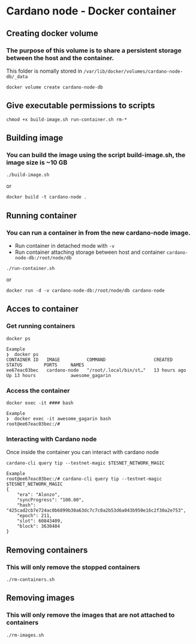 # Cardano node - Docker container

## Creating docker volume
### The purpose of this volume is to share a persistent storage between the host and the container.
This folder is nomally stored in `/var/lib/docker/volumes/cardano-node-db/_data`
```
docker volume create cardano-node-db
```

## Give executable permissions to scripts
```
chmod +x build-image.sh run-container.sh rm-*
```

## Building image
### You can build the image using the script build-image.sh, the image size is ~10 GB
```
./build-image.sh
```
or

```
docker build -t cardano-node .
```

## Running container
### You can run a container in from the new cardano-node image.
* Run container in detached mode with `-v`
* Run container attaching storage between host and container `cardano-node-db:/root/node/db`
```
./run-container.sh
```
or

```
docker run -d -v cardano-node-db:/root/node/db cardano-node
```

## Acces to container
### Get running containers
```
docker ps
```
```
Example
❯  docker ps
CONTAINER ID   IMAGE          COMMAND                  CREATED        STATUS        PORTS     NAMES
ee67eac03bec   cardano-node   "/root/.local/bin/st…"   13 hours ago   Up 13 hours             awesome_gagarin
```

### Access the container
```
docker exec -it #### bash
```
```
Example
❯  docker exec -it awesome_gagarin bash
root@ee67eac03bec:/# 
```

### Interacting with Cardano node
Once inside the container you can interact with cardano node
```
cardano-cli query tip --testnet-magic $TESNET_NETWORK_MAGIC
```
```
Example 
root@ee67eac03bec:/# cardano-cli query tip --testnet-magic $TESNET_NETWORK_MAGIC 
{
    "era": "Alonzo",
    "syncProgress": "100.00",
    "hash": "425cad2cb7e724ac0b6899b30a63dc7c7c0a2b53d6a043b950e16c2f30a2e753",
    "epoch": 211,
    "slot": 60843409,
    "block": 3630484
}
```

## Removing containers
### This will only remove the stopped containers
```
./rm-containers.sh
```

## Removing images
### This will only remove the images that are not attached to containers
```
./rm-images.sh
```


